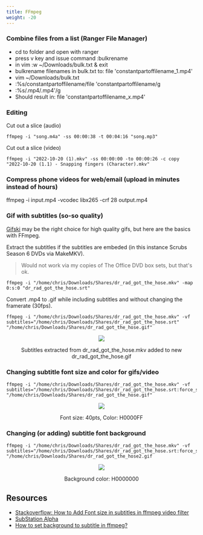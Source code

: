 ```yaml
---
title: FFmpeg
weight: -20
---
```


### Combine files from a list (Ranger File Manager)
- cd to folder and open with ranger
- press v key and issue command :bulkrename
- in vim :w ~/Downloads/bulk.txt & exit
- bulkrename filenames in bulk.txt to: file 'constantpartoffilename_1.mp4'
- vim ~/Downloads/bulk.txt
- :%s/constantpartoffilename/file 'constantpartoffilename/g
- :%s/.mp4/.mp4'/g
- Should result in: file 'constantpartoffilename_x.mp4'


### Editing
Cut out a slice (audio)

    ffmpeg -i "song.m4a" -ss 00:00:38 -t 00:04:16 "song.mp3"

Cut out a slice (video)

    ffmpeg -i "2022-10-20 (1).mkv" -ss 00:00:00 -to 00:00:26 -c copy "2022-10-20 (1.1) - Snapping fingers (Character).mkv"


### Compress phone videos for web/email (upload in minutes instead of hours)
ffmpeg -i input.mp4 -vcodec libx265 -crf 28 output.mp4


### Gif with subtitles (so-so quality)
[Gifski](https://gif.ski/) may be the right choice for high quality gifs, but here are the basics with FFmpeg.

Extract the subtitles if the subtitles are embeded (in this instance Scrubs Season 6 DVDs via MakeMKV).
> Would not work via my copies of The Office DVD box sets, but that's ok.

    ffmpeg -i "/home/chris/Downloads/Shares/dr_rad_got_the_hose.mkv" -map 0:s:0 "dr_rad_got_the_hose.srt"

Convert .mp4 to .gif while including subtitles and without changing the framerate (30fps).

    ffmpeg -i "/home/chris/Downloads/Shares/dr_rad_got_the_hose.mkv" -vf subtitles="/home/chris/Downloads/Shares/dr_rad_got_the_hose.srt" "/home/chris/Downloads/Shares/dr_rad_got_the_hose.gif"


<div style="text-align: center;">
<img src="https://i.imgur.com/Ydz5yKx.gif"/>

Subtitles extracted from dr_rad_got_the_hose.mkv added to new dr_rad_got_the_hose.gif
</div>


### Changing subtitle font size and color for gifs/video

    ffmpeg -i "/home/chris/Downloads/Shares/dr_rad_got_the_hose.mkv" -vf subtitles="/home/chris/Downloads/Shares/dr_rad_got_the_hose.srt:force_style='Fontsize=40,PrimaryColour=&H0000ff&'" "/home/chris/Downloads/Shares/dr_rad_got_the_hose.gif"


<div style="text-align: center;">
<img src="https://i.imgur.com/AlNT7JK.gif"/>

Font size: 40pts, Color: H0000FF
</div>


### Changing (or adding) subtitle font background


    ffmpeg -i "/home/chris/Downloads/Shares/dr_rad_got_the_hose.mkv" -vf subtitles="/home/chris/Downloads/Shares/dr_rad_got_the_hose.srt:force_style='Fontsize=40,PrimaryColour=&HFFFFFF&,OutlineColour=&H80000000,BorderStyle=3,Outline=0,Shadow=0,MarginV=20'" "/home/chris/Downloads/Shares/dr_rad_got_the_hose2.gif


<div style="text-align: center;">
<img src="https://i.imgur.com/hJU2r9r.gif"/>

Background color: H0000000
</div>


## Resources
- [Stackoverflow: How to Add Font size in subtitles in ffmpeg video filter](https://stackoverflow.com/questions/21363334/how-to-add-font-size-in-subtitles-in-ffmpeg-video-filter)
- [SubStation Alpha](https://fileformats.fandom.com/wiki/SubStation_Alpha#Fields)
- [How to set background to subtitle in ffmpeg?](https://stackoverflow.com/questions/25870169/how-to-set-background-to-subtitle-in-ffmpeg)
